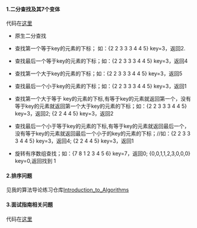 #### 1.二分查找及其7个变体

代码在[这里](https://github.com/Changzhisong/CodingLife/blob/master/src/song/binarySearch/Main.java)

* 原生二分查找

* 查找第一个等于key的元素的下标； 如：{2 2 3 3 3 4 4 5} key=3，返回2.

* 查找最后一个等于key的元素的下标；如：{2 2 3 3 3 4 4 5} key=3，返回4

* 查找第一个大于key的元素的下标；如：{2 2 3 3 3 4 4 5} key=3，返回5

* 查找最后一个小于key的元素的下标；如：{2 2 3 3 3 4 4 5} key=3，返回1

* 查找第一个大于等于 key的元素的下标,有等于key的元素就返回第一个，没有等于key的元素就返回第一个大于key的元素的下标；如：{2 2 3 3 3 4 4 5} key=3，返回2;  {2 2 4 4 5} key=3，返回2

* 查找最后一个小于等于key的元素的下标,有等于key的元素就返回最后一个，没有等于key的元素就返回最后一个小于的key的元素的下标；//如：{2 2 3 3 3 4 4 5} key=3，返回4;  {2 2 4 4 5} key=3，返回1

* 旋转有序数组查找；如：{7 8 1 2 3 4 5 6} key=7，返回0;  {0,0,1,1,2,3,0,0,0} key=0,返回找到 1

#### 2.排序问题
见我的算法导论练习仓库[Introduction_to_Algorithms](https://github.com/Changzhisong/Introduction_to_Algorithms)

#### 3.面试指南相关问题

代码在[这里]( )
